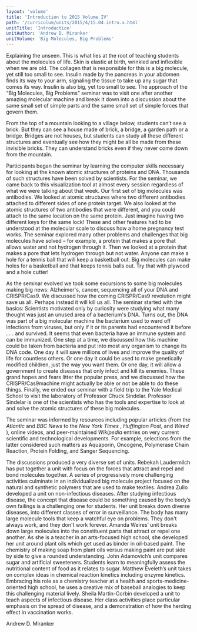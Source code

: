 ```yaml
---
layout: 'volume'
title: 'Introduction to 2015 Volume IV'
path: '/curriculum/units/2015/4/15.04.intro.x.html'
unitTitle: 'Introduction'
unitAuthor: 'Andrew D. Miranker'
unitVolume: 'Big Molecules, Big Problems'
---
```


<main>
 <p>
  Explaining the unseen. This is what lies at the root of teaching students about the molecules of life. Skin is elastic at birth, wrinkled and inflexible when we are old. The collagen that is responsible for this is a big molecule, yet still too small to see. Insulin made by the pancreas in your abdomen finds its way to your arm, signaling the tissue to take up any sugar that comes its way. Insulin is also big, yet too small to see. The approach of the “Big Molecules, Big Problems” seminar was to visit one after another amazing molecular machine and break it down into a discussion about the same small set of simple parts and the same small set of simple forces that govern them.
 </p>
 <p>
  From the top of a mountain looking to a village below, students can’t see a brick. But they can see a house made of brick, a bridge, a garden path or a bridge. Bridges are not houses, but students can study all these different structures and eventually see how they might be all be made from these invisible bricks. They can understand bricks even if they never come down from the mountain.
 </p>
 <p>
  Participants began the seminar by learning the computer skills necessary for looking at the known atomic structures of proteins and DNA. Thousands of such structures have been solved by scientists. For the seminar, we came back to this visualization tool at almost every session regardless of what we were talking about that week. Our first set of big molecules was antibodies. We looked at atomic structures where two different antibodies attached to different sides of one protein target. We also looked at the atomic structures of two antibodies that were different, and you could attach to the same location on the same protein. Just imagine having two different keys for the same lock! These and other features had to be understood at the molecular scale to discuss how a home pregnancy test works. The seminar explored many other problems and challenges that big molecules have solved – for example, a protein that makes a pore that allows water and not hydrogen through it. Then we looked at a protein that makes a pore that lets hydrogen through but not water. Anyone can make a hole for a tennis ball that will keep a basketball out. Big molecules can make holes for a basketball and that keeps tennis balls out. Try that with plywood and a hole cutter!
 </p>
 <p>
  As the seminar evolved we took some excursions to some big molecules making big news: Alzheimer's, cancer, sequencing all of your DNA and CRISPR/Cas9. We discussed how the coming CRISPR/Cas9 revolution might save us all. Perhaps instead it will kill us all. The seminar started with the basics: Scientists motivated only by curiosity were studying what many thought was just an unused area of a bacterium's DNA. Turns out, the DNA was part of a big molecular machine the bacterium used to ward off infections from viruses, but only if it or its parents had encountered it before . . . and survived. It seems that even bacteria have an immune system and can be immunized. One step at a time, we discussed how this machine could be taken from bacteria and put into most any organism to change its DNA code. One day it will save millions of lives and improve the quality of life for countless others. Or one day it could be used to make genetically modified children, just the way you want them. Or one day, it will allow a government to create diseases that only infect and kill its enemies. These grand hopes and fears litter the popular press, and we discussed how the CRISPR/Cas9machine might actually be able or not be able to do these things. Finally, we ended our seminar with a field trip to the Yale Medical School to visit the laboratory of Professor Chuck Sindelar. Professor Sindelar is one of the scientists who has the tools and expertise to look at and solve the atomic structures of these big molecules.
 </p>
 <p>
  The seminar was informed by resources including popular articles (from the
  <em>
   Atlantic
  </em>
  and
  <em>
   BBC News
  </em>
  to the
  <em>
   New York Times
  </em>
  ,
  <em>
   Huffington Post,
  </em>
  and
  <em>
   Wired
  </em>
  ), online videos, and peer-maintained
  <em>
   Wikipedia
  </em>
  entries on very current scientific and technological developments. For example, selections from the latter considered such matters as Aquaporin, Oncogene, Polymerase Chain Reaction, Protein Folding, and Sanger Sequencing.
 </p>
 <p>
  The discussions produced a very diverse set of units. Rebekah Laudermilch has put together a unit with focus on the forces that attract and repel and bond molecules together. A series of progressively more challenging activities culminate in an individualized big molecule project focused on the natural and synthetic polymers that are used to make textiles. Andrea Zullo developed a unit on non-infectious diseases. After studying infectious disease, the concept that disease could be something caused by the body’s own failings is a challenging one for students. Her unit breaks down diverse diseases, into different classes of error in surveillance. The body has many large molecule tools that keep a watchful eye on problems. They don't always work, and they don't work forever. Amanda Weires’ unit breaks down large molecules into the constituent parts that attract or repel one another. As she is a teacher in an arts-focused high school, she developed her unit around plant oils which get used as binder in oil-based paint. The chemistry of making soap from plant oils versus making paint are put side by side to give a rounded understanding. John Adamovich’s unit compares sugar and artificial sweeteners. Students learn to meaningfully assess the nutritional content of food as it relates to sugar. Matthew Eveleth’s unit takes on complex ideas in chemical reaction kinetics including enzyme kinetics. Embracing his role as a chemistry teacher at a health and sports-medicine-oriented high school, he uses a creative mix of baseball analogies to keep this challenging material lively. Sheila Martin-Corbin developed a unit to teach aspects of infectious disease. Her class activities place particular emphasis on the spread of disease, and a demonstration of how the herding effect in vaccination works.
 </p>
 <p>
  Andrew D. Miranker
 </p>
</main>
